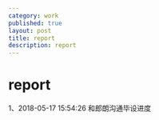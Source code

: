 ```yaml
---
category: work
published: true
layout: post
title: report
description: report
---
```


# report

1、2018-05-17 15:54:26 和郎朗沟通毕设进度

